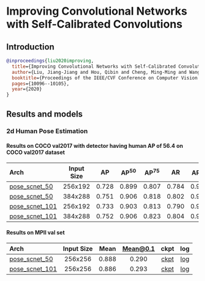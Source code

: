 # Improving Convolutional Networks with Self-Calibrated Convolutions

## Introduction

<!-- [ALGORITHM] -->

```bibtex
@inproceedings{liu2020improving,
  title={Improving Convolutional Networks with Self-Calibrated Convolutions},
  author={Liu, Jiang-Jiang and Hou, Qibin and Cheng, Ming-Ming and Wang, Changhu and Feng, Jiashi},
  booktitle={Proceedings of the IEEE/CVF Conference on Computer Vision and Pattern Recognition},
  pages={10096--10105},
  year={2020}
}
```

## Results and models

### 2d Human Pose Estimation

#### Results on COCO val2017 with detector having human AP of 56.4 on COCO val2017 dataset

| Arch                                                                    | Input Size |  AP   | AP<sup>50</sup> | AP<sup>75</sup> |  AR   | AR<sup>50</sup> |                                                   ckpt                                                   |                                                 log                                                 |
| :---------------------------------------------------------------------- | :--------: | :---: | :-------------: | :-------------: | :---: | :-------------: | :------------------------------------------------------------------------------------------------------: | :-------------------------------------------------------------------------------------------------: |
| [pose_scnet_50](/configs/top_down/scnet/coco/scnet50_coco_256x192.py)   |  256x192   | 0.728 |      0.899      |      0.807      | 0.784 |      0.938      | [ckpt](https://download.openmmlab.com/mmpose/top_down/scnet/scnet50_coco_256x192-6920f829_20200709.pth)  | [log](https://download.openmmlab.com/mmpose/top_down/scnet/scnet50_coco_256x192_20200709.log.json)  |
| [pose_scnet_50](/configs/top_down/scnet/coco/scnet50_coco_384x288.py)   |  384x288   | 0.751 |      0.906      |      0.818      | 0.802 |      0.943      | [ckpt](https://download.openmmlab.com/mmpose/top_down/scnet/scnet50_coco_384x288-9cacd0ea_20200709.pth)  | [log](https://download.openmmlab.com/mmpose/top_down/scnet/scnet50_coco_384x288_20200709.log.json)  |
| [pose_scnet_101](/configs/top_down/scnet/coco/scnet101_coco_256x192.py) |  256x192   | 0.733 |      0.903      |      0.813      | 0.790 |      0.941      | [ckpt](https://download.openmmlab.com/mmpose/top_down/scnet/scnet101_coco_256x192-6d348ef9_20200709.pth) | [log](https://download.openmmlab.com/mmpose/top_down/scnet/scnet101_coco_256x192_20200709.log.json) |
| [pose_scnet_101](/configs/top_down/scnet/coco/scnet101_coco_384x288.py) |  384x288   | 0.752 |      0.906      |      0.823      | 0.804 |      0.943      | [ckpt](https://download.openmmlab.com/mmpose/top_down/scnet/scnet101_coco_384x288-0b6e631b_20200709.pth) | [log](https://download.openmmlab.com/mmpose/top_down/scnet/scnet101_coco_384x288_20200709.log.json) |

#### Results on MPII val set

| Arch                                                                    | Input Size | Mean  | Mean@0.1 |                                                   ckpt                                                   |                                                 log                                                 |
| :---------------------------------------------------------------------- | :--------: | :---: | :------: | :------------------------------------------------------------------------------------------------------: | :-------------------------------------------------------------------------------------------------: |
| [pose_scnet_50](/configs/top_down/scnet/mpii/scnet50_mpii_256x256.py)   |  256x256   | 0.888 |  0.290   | [ckpt](https://download.openmmlab.com/mmpose/top_down/scnet/scnet50_mpii_256x256-a54b6af5_20200812.pth)  | [log](https://download.openmmlab.com/mmpose/top_down/scnet/scnet50_mpii_256x256_20200812.log.json)  |
| [pose_scnet_101](/configs/top_down/scnet/mpii/scnet101_mpii_256x256.py) |  256x256   | 0.886 |  0.293   | [ckpt](https://download.openmmlab.com/mmpose/top_down/scnet/scnet101_mpii_256x256-b4c2d184_20200812.pth) | [log](https://download.openmmlab.com/mmpose/top_down/scnet/scnet101_mpii_256x256_20200812.log.json) |
